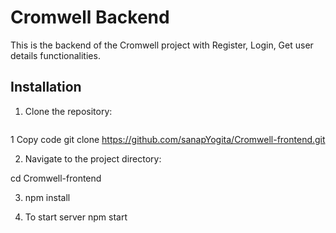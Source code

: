 # Cromwell Backend

This is the backend of the Cromwell project with Register, Login, Get user details functionalities.

## Installation

1. Clone the repository:

   ```bash
1 Copy code
git clone https://github.com/sanapYogita/Cromwell-frontend.git


2. Navigate to the project directory:

cd Cromwell-frontend

3. npm install

4. To start server
  npm start


